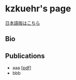 # kzkuehr's page
[日本語版はこちら](./about.md)

## Bio

## Publications
- aaa [[pdf]](https://github.com/kzkuehr)
- bbb
